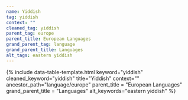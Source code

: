 ```yaml
---
name: Yiddish
tag: yiddish
context: ""
cleaned_tag: yiddish
parent_tag: europe
parent_title: European Languages
grand_parent_tag: language
grand_parent_title: Languages
alt_tags: eastern yiddish
---
```


{% include data-table-template.html 
  keyword="yiddish" 
  cleaned_keyword="yiddish" 
  title="Yiddish"
  context=""
  ancestor_path="language/europe" 
  parent_title = "European Languages"
  grand_parent_title = "Languages"
  alt_keywords="eastern yiddish"
%}

